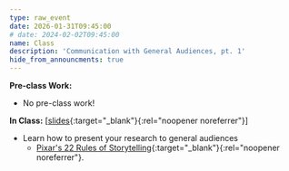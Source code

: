 ```yaml
---
type: raw_event
date: 2026-01-31T09:45:00
# date: 2024-02-02T09:45:00
name: Class
description: 'Communication with General Audiences, pt. 1'
hide_from_announcments: true
---
```


**Pre-class Work:**
* No pre-class work!


**In Class:** \[[slides](https://docs.google.com/presentation/d/1xi5WauNMeB0lr_4yM3XGnyiCTXfHZRWV0zjo6X8Y6ag/edit?usp=sharing){:target="_blank"}{:rel="noopener noreferrer"}\] 
* Learn how to present your research to general audiences
    * [Pixar's 22 Rules of Storytelling](https://www.aerogrammestudio.com/2013/03/07/pixars-22-rules-of-storytelling/){:target="_blank"}{:rel="noopener noreferrer"}.

